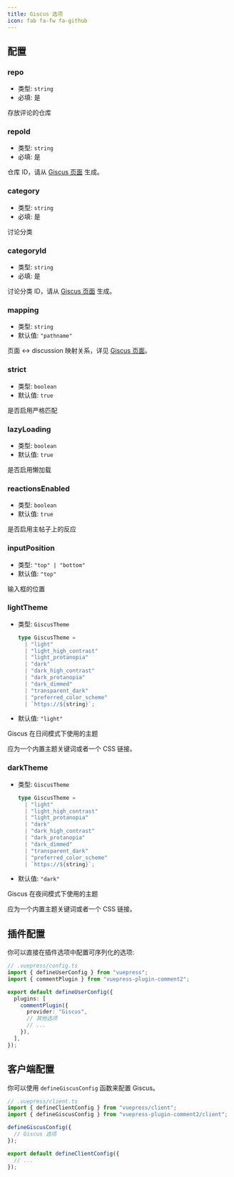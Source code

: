 ```yaml
---
title: Giscus 选项
icon: fab fa-fw fa-github
---
```


## 配置

### repo

- 类型: `string`
- 必填: 是

存放评论的仓库

### repoId

- 类型: `string`
- 必填: 是

仓库 ID，请从 [Giscus 页面](https://giscus.app/zh-CN) 生成。

### category

- 类型: `string`
- 必填: 是

讨论分类

### categoryId

- 类型: `string`
- 必填: 是

讨论分类 ID，请从 [Giscus 页面](https://giscus.app/zh-CN) 生成。

### mapping

- 类型: `string`
- 默认值: `"pathname"`

页面 ↔️ discussion 映射关系，详见 [Giscus 页面](https://giscus.app/zh-CN)。

### strict

- 类型: `boolean`
- 默认值: `true`

是否启用严格匹配

### lazyLoading

- 类型: `boolean`
- 默认值: `true`

是否启用懒加载

### reactionsEnabled

- 类型: `boolean`
- 默认值: `true`

是否启用主帖子上的反应

### inputPosition

- 类型: `"top" | "bottom"`
- 默认值: `"top"`

输入框的位置

### lightTheme

- 类型: `GiscusTheme`

  ```ts
  type GiscusTheme =
    | "light"
    | "light_high_contrast"
    | "light_protanopia"
    | "dark"
    | "dark_high_contrast"
    | "dark_protanopia"
    | "dark_dimmed"
    | "transparent_dark"
    | "preferred_color_scheme"
    | `https://${string}`;
  ```

- 默认值: `"light"`

Giscus 在日间模式下使用的主题

应为一个内置主题关键词或者一个 CSS 链接。

### darkTheme

- 类型: `GiscusTheme`

  ```ts
  type GiscusTheme =
    | "light"
    | "light_high_contrast"
    | "light_protanopia"
    | "dark"
    | "dark_high_contrast"
    | "dark_protanopia"
    | "dark_dimmed"
    | "transparent_dark"
    | "preferred_color_scheme"
    | `https://${string}`;
  ```

- 默认值: `"dark"`

Giscus 在夜间模式下使用的主题

应为一个内置主题关键词或者一个 CSS 链接。

## 插件配置

你可以直接在插件选项中配置可序列化的选项:

```ts
// .vuepress/config.ts
import { defineUserConfig } from "vuepress";
import { commentPlugin } from "vuepress-plugin-comment2";

export default defineUserConfig({
  plugins: [
    commentPlugin({
      provider: "Giscus",
      // 其他选项
      // ...
    }),
  ],
});
```

## 客户端配置

你可以使用 `defineGiscusConfig` 函数来配置 Giscus。

```ts
// .vuepress/client.ts
import { defineClientConfig } from "vuepress/client";
import { defineGiscusConfig } from "vuepress-plugin-comment2/client";

defineGiscusConfig({
  // Giscus 选项
});

export default defineClientConfig({
  // ...
});
```
